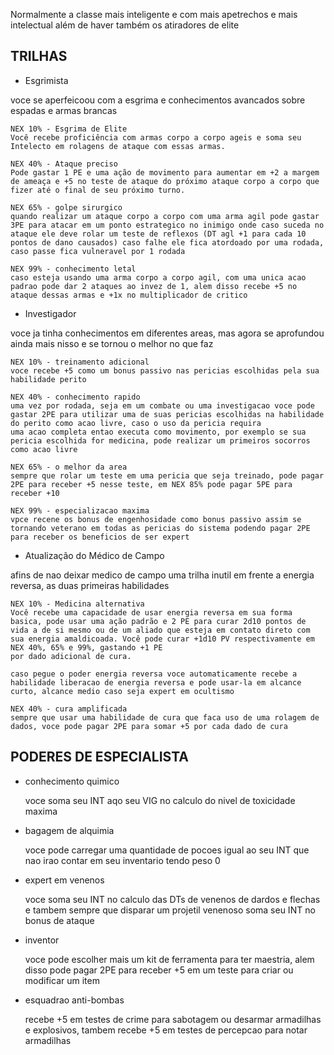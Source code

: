 Normalmente a classe mais inteligente e com mais apetrechos e mais intelectual além de haver também os atiradores de elite

## TRILHAS 

* Esgrimista

voce se aperfeicoou com a esgrima e conhecimentos avancados sobre espadas e armas brancas

    NEX 10% - Esgrima de Elite
    Você recebe proficiência com armas corpo a corpo ageis e soma seu Intelecto em rolagens de ataque com essas armas.

    NEX 40% - Ataque preciso
    Pode gastar 1 PE e uma ação de movimento para aumentar em +2 a margem de ameaça e +5 no teste de ataque do próximo ataque corpo a corpo que fizer até o final de seu próximo turno.

    NEX 65% - golpe sirurgico
    quando realizar um ataque corpo a corpo com uma arma agil pode gastar 3PE para atacar em um ponto estrategico no inimigo onde caso suceda no ataque ele deve rolar um teste de reflexos (DT agl +1 para cada 10 pontos de dano causados) caso falhe ele fica atordoado por uma rodada, caso passe fica vulneravel por 1 rodada

    NEX 99% - conhecimento letal
    caso esteja usando uma arma corpo a corpo agil, com uma unica acao padrao pode dar 2 ataques ao invez de 1, alem disso recebe +5 no ataque dessas armas e +1x no multiplicador de critico

* Investigador

voce ja tinha conhecimentos em diferentes areas, mas agora se
aprofundou ainda mais nisso e se tornou o melhor no que faz

    NEX 10% - treinamento adicional
    voce recebe +5 como um bonus passivo nas pericias escolhidas pela sua habilidade perito

    NEX 40% - conhecimento rapido
    uma vez por rodada, seja em um combate ou uma investigacao voce pode gastar 2PE para utilizar uma de suas pericias escolhidas na habilidade do perito como acao livre, caso o uso da pericia requira
    uma acao completa entao executa como movimento, por exemplo se sua pericia escolhida for medicina, pode realizar um primeiros socorros como acao livre

    NEX 65% - o melhor da area
    sempre que rolar um teste em uma pericia que seja treinado, pode pagar 2PE para receber +5 nesse teste, em NEX 85% pode pagar 5PE para receber +10

    NEX 99% - especializacao maxima
    vpce recene os bonus de engenhosidade como bonus passivo assim se tornando veterano em todas as pericias do sistema podendo pagar 2PE para receber os beneficios de ser expert

* Atualização do Médico de Campo

afins de nao deixar medico de campo uma trilha inutil em frente a energia reversa, as duas primeiras habilidades

    NEX 10% - Medicina alternativa
    Você recebe uma capacidade de usar energia reversa em sua forma basica, pode usar uma ação padrão e 2 PE para curar 2d10 pontos de vida a de si mesmo ou de um aliado que esteja em contato direto com sua energia amaldicoada. Você pode curar +1d10 PV respectivamente em NEX 40%, 65% e 99%, gastando +1 PE
    por dado adicional de cura.

    caso pegue o poder energia reversa voce automaticamente recebe a habilidade liberacao de energia reversa e pode usar-la em alcance curto, alcance medio caso seja expert em ocultismo

    NEX 40% - cura amplificada
    sempre que usar uma habilidade de cura que faca uso de uma rolagem de dados, voce pode pagar 2PE para somar +5 por cada dado de cura

## PODERES DE ESPECIALISTA

* conhecimento quimico

    voce soma seu INT aqo seu VIG no calculo do nivel de toxicidade maxima

* bagagem de alquimia

    voce pode carregar uma quantidade de pocoes igual ao seu INT que nao irao contar em seu inventario tendo peso 0

* expert em venenos

    voce soma seu INT no calculo das DTs de venenos de dardos e flechas e tambem sempre que disparar um projetil venenoso soma seu INT no bonus de ataque

* inventor

    voce pode escolher mais um kit de ferramenta para ter maestria, alem disso pode pagar 2PE para receber +5 em um teste para criar ou modificar um item

* esquadrao anti-bombas

    recebe +5 em testes de crime para sabotagem ou desarmar armadilhas e explosivos, tambem recebe +5 em testes de percepcao para notar armadilhas